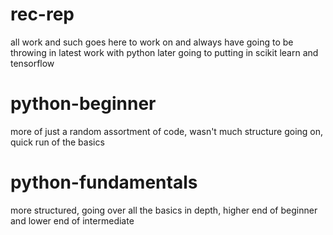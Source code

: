 # rec-rep
all work and such goes here to work on and always have
going to be throwing in latest work with python
later going to putting in scikit learn and tensorflow
# python-beginner
more of just a random assortment of code, 
wasn't much structure going on, 
quick run of the basics
# python-fundamentals
more structured, 
going over all the basics in depth, 
higher end of beginner and lower end of intermediate

